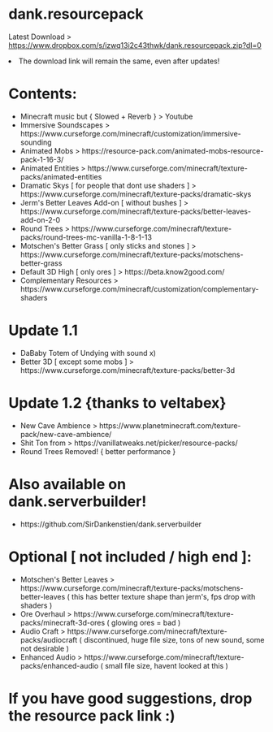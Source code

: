 # dank.resourcepack
Latest Download > https://www.dropbox.com/s/izwq13i2c43thwk/dank.resourcepack.zip?dl=0
<li> The download link will remain the same, even after updates! </li>

<h1> Contents: </h1>
<ul>
<li> Minecraft music but { Slowed + Reverb } > Youtube </li>
<li> Immersive Soundscapes > https://www.curseforge.com/minecraft/customization/immersive-sounding </li>
<li> Animated Mobs > https://resource-pack.com/animated-mobs-resource-pack-1-16-3/ </li>
<li> Animated Entities > https://www.curseforge.com/minecraft/texture-packs/animated-entities </li>
<li> Dramatic Skys [ for people that dont use shaders ] > https://www.curseforge.com/minecraft/texture-packs/dramatic-skys </li>
<li> Jerm's Better Leaves Add-on [ without bushes ] > https://www.curseforge.com/minecraft/texture-packs/better-leaves-add-on-2-0 </li>
<li> Round Trees > https://www.curseforge.com/minecraft/texture-packs/round-trees-mc-vanilla-1-8-1-13 </li>
<li> Motschen's Better Grass [ only sticks and stones ] > https://www.curseforge.com/minecraft/texture-packs/motschens-better-grass </li>
<li> Default 3D High [ only ores ] > https://beta.know2good.com/ </li>
<li> Complementary Resources > https://www.curseforge.com/minecraft/customization/complementary-shaders </li>
</ul>
<h1> Update 1.1 </h1>
<ul>
<li> DaBaby Totem of Undying with sound x) </li>
<li> Better 3D [ except some mobs ] > https://www.curseforge.com/minecraft/texture-packs/better-3d </li>
</ul>
<h1> Update 1.2 {thanks to veltabex} </h1>
<ul>
<li> New Cave Ambience > https://www.planetminecraft.com/texture-pack/new-cave-ambience/ </li>
<li> Shit Ton from > https://vanillatweaks.net/picker/resource-packs/ </li>
<li> Round Trees Removed! { better performance } </li>
</ul>

<h1> Also available on dank.serverbuilder! </h1>
<ul>
<li> https://github.com/SirDankenstien/dank.serverbuilder </li>
</ul>

<h1> Optional [ not included / high end ]: </h1>
<ul>
<li> Motschen's Better Leaves > https://www.curseforge.com/minecraft/texture-packs/motschens-better-leaves ( this has better texture shape than jerm's, fps drop with shaders ) </li>
<li> Ore Overhaul > https://www.curseforge.com/minecraft/texture-packs/minecraft-3d-ores ( glowing ores = bad ) </li>
<li> Audio Craft > https://www.curseforge.com/minecraft/texture-packs/audiocraft ( discontinued, huge file size, tons of new sound, some not desirable ) </li>
<li> Enhanced Audio > https://www.curseforge.com/minecraft/texture-packs/enhanced-audio ( small file size, havent looked at this ) </li>
</ul>

<h1> If you have good suggestions, drop the resource pack link :) </h1>

